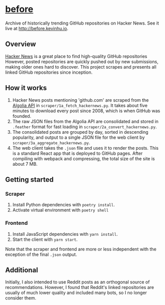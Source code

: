 # [before](http://before.kevinhu.io)
Archive of historically trending GitHub repositories on Hacker News. See it live at http://before.kevinhu.io.

## Overview

[Hacker News](https://news.ycombinator.com/news) is a great place to find high-quality GitHub repositories However, posted repositories are quickly pushed out by new submissions, making older ones hard to discover. This project scrapes and presents all linked GitHub repositories since inception.

## How it works

1. Hacker News posts mentioning 'github.com' are scraped from the [Algolia API](https://hn.algolia.com/api) in `scraper/1a_fetch_hackernews.py`. It takes about five minutes to download every post since 2008, which is when GitHub was founded.
2. The raw JSON files from the Algolia API are consolidated and stored in `.feather` format for fast loading in `scraper/2a_convert_hackernews.py`.
3. The consolidated posts are grouped by day, sorted in descending popularity, and output to a single JSON file for the web client by `scraper/3a_aggregate_hackernews.py`.
4. The web client takes the `.json` file and uses it to render the posts. This is a standard React app that is deployed to GitHub pages. After compiling with webpack and compressing, the total size of the site is about 7 MB.

## Getting started

### Scraper

1. Install Python dependencies with `poetry install`.
2. Activate virtual environment with `poetry shell`

### Frontend

1. Install JavaScript dependencies with `yarn install`.
2. Start the client with `yarn start`.

Note that the scraper and frontend are more or less independent with the exception of the final `.json` output.

## Additional

Initially, I also intended to use Reddit posts as an orthogonal source of recommendations. However, I found that Reddit's linked repositories are usually of much lower quality and included many bots, so I no longer consider them.
